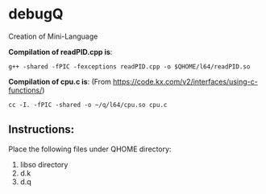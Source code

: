 # debugQ
Creation of Mini-Language

__Compilation of readPID.cpp is__:

`g++ -shared -fPIC -fexceptions readPID.cpp -o $QHOME/l64/readPID.so`

__Compilation of cpu.c is__: 
(From https://code.kx.com/v2/interfaces/using-c-functions/)

`cc -I. -fPIC -shared -o ~/q/l64/cpu.so cpu.c`


## Instructions:

Place the following files under QHOME directory:
1) libso directory
2) d.k
3) d.q 

